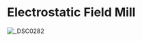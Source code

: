 # Electrostatic Field Mill
![_DSC0282](https://github.com/user-attachments/assets/96407547-3d13-4d03-94d1-9f6822ef1746)
